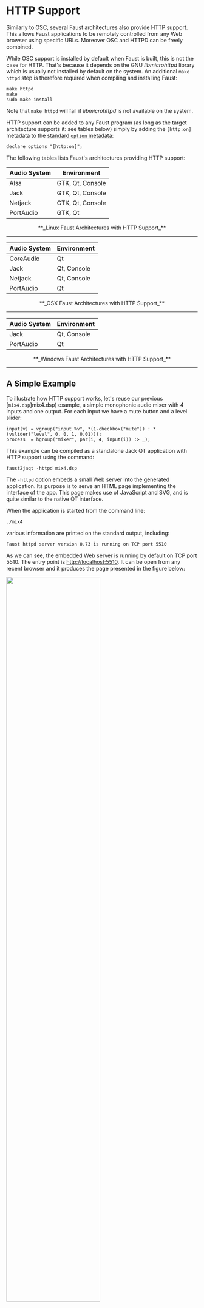 # HTTP Support

Similarly to OSC, several Faust architectures also provide HTTP support. This 
allows Faust applications to be remotely controlled from any Web browser using 
specific URLs. Moreover OSC and HTTPD can be freely combined.

While OSC support is installed by default when Faust is built, this is not the 
case for HTTP. That's because it depends on the GNU *libmicrohttpd* library 
which is usually not installed by default on the system. An additional 
`make httpd` step is therefore required when compiling and installing Faust:

```
make httpd
make
sudo make install
```

Note that `make httpd` will fail if *libmicrohttpd* is not available on the 
system.

HTTP support can be added to any Faust program (as long as the target 
architecture supports it: see tables below) simply by adding the `[http:on]` 
metadata to the [standard `option` metadata](#standard-metadata):

```
declare options "[http:on]";
```

The following tables lists Faust's architectures providing HTTP support: 

| Audio System | Environment |
| --- | --- |
| Alsa | GTK, Qt, Console |
| Jack | GTK, Qt, Console |
| Netjack | GTK, Qt, Console |
| PortAudio | GTK, Qt |

<div style="text-align: center;">
**_Linux Faust Architectures with HTTP Support_**
</div>

---

| Audio System | Environment |
| --- | --- |
| CoreAudio | Qt |
| Jack | Qt, Console |
| Netjack | Qt, Console |
| PortAudio | Qt |

<div style="text-align: center;">
**_OSX Faust Architectures with HTTP Support_**
</div>

---

| Audio System | Environment |
| --- | --- |
| Jack | Qt, Console |
| PortAudio | Qt |

<div style="text-align: center;">
**_Windows Faust Architectures with HTTP Support_**
</div>

---

## A Simple Example

To illustrate how HTTP support works, let's reuse our previous 
[`mix4.dsp`]mix4.dsp) example, a simple monophonic audio mixer with 4 
inputs and one output. For each input we have a mute button and a level slider:

<!-- faust-run -->
```
input(v) = vgroup("input %v", *(1-checkbox("mute")) : *(vslider("level", 0, 0, 1, 0.01)));
process  = hgroup("mixer", par(i, 4, input(i)) :> _);
```
<!-- /faust-run -->

This example can be compiled as a standalone Jack QT application with HTTP 
support using the command:

```
faust2jaqt -httpd mix4.dsp
```

The `-httpd` option embeds a small Web server into the generated application. 
Its purpose is to serve an HTML page implementing the interface of the app. 
This page makes use of JavaScript and SVG, and is quite similar to the native 
QT interface.

When the application is started from the command line:

```
./mix4 
```

various information are printed on the standard output, including:

```
Faust httpd server version 0.73 is running on TCP port 5510
```

As we can see, the embedded Web server is running by default on TCP port 5510. 
The entry point is <http://localhost:5510>. It can be open from any recent 
browser and it produces the page presented in the figure below:

<img src="img/mix4-http.png" class="mx-auto d-block" width="70%">

## JSON Description of the User Interface

The communication between the application and the Web browser is based on 
several underlying URLs. The first one is <http://localhost:5510/JSON> that 
returns a JSON description of the user interface of the application. This 
JSON description is used internally by the JavaScript code to build the 
graphical user interface. Here is (part of) the json returned by `mix4`:

```
{
  "name": "mix4",
  "address": "YannAir.local",
  "port": "5511",
  "ui": [
    {
      "type": "hgroup",
      "label": "mixer",
      "items": [
        {
          "type": "vgroup",
          "label": "input_0",
          "items": [
            {
              "type": "vslider",
              "label": "level",
              "address": "/mixer/input_0/level",
              "init": "0", "min": "0", "max": "1", 
              "step": "0.01"
            },
            {
              "type": "checkbox",
              "label": "mute",
              "address": "/mixer/input_0/mute",
              "init": "0", "min": "0", "max": "0", 
              "step": "0"
            }
          ]
        },
        
        ...
        
      ]
    }
  ]
}
```

## Querying the State of the Application

Each widget has a unique "address" field that can be used to query its value. 
In our example here the level of the input 0 has the address 
`/mixer/input_0/level`. The address can be used to forge a URL to get the 
value of the widget: <http://localhost:5510/mixer/input_0/level>, resulting in:

```
/mixer/input_0/level 0.00000  
```

Multiple widgets can be queried at once by using an address higher in the 
hierarchy. For example to get the values of the level and the mute state of 
input 0 we use <http://localhost:5510/mixer/input_0>, resulting in:

```
/mixer/input_0/level 0.00000 
/mixer/input_0/mute  0.00000 
```

To get the all the values at once we simply use <http://localhost:5510/mixer>, 
resulting in:

```
/mixer/input_0/level 0.00000 
/mixer/input_0/mute  0.00000 
/mixer/input_1/level 0.00000 
/mixer/input_1/mute  0.00000 
/mixer/input_2/level 0.00000 
/mixer/input_2/mute  0.00000 
/mixer/input_3/level 0.00000 
/mixer/input_3/mute  0.00000 
```

## Changing the Value of a Widget

<img src="img/mix4-http-mute.png" class="mx-auto d-block" width="70%">

Let's say that we want to mute input 1 of our mixer. For that purpose, we can
use the URL <http://localhost:5510/mixer/input_1/mute?value=1> obtained by 
concatenating `?value=1` at the end of the widget URL. 

All widgets can be controlled in a similar way. For example 
<http://localhost:5510/mixer/input_3/level?value=0.7> will set the input 3 
level to 0.7.

## Proxy Control Access to the Web Server

A control application may want to access and control the running DSP using 
its Web server, but without using the delivered HTML page in a browser. Since 
the complete JSON can be retrieved, control applications can be purely 
developed in C/C++. A *proxy* version of the user interface can then be built, 
and parameters can be "set and get" using HTTP requests. 

This mode can be started dynamically using the `-server URL` parameter. 
Assuming an application with HTTP support is running remotely at the given 
URL, the control application will fetch its JSON description, use it to 
dynamically build the user interface, and allow for the access of the remote 
parameters.

## HTTP Cheat Sheet

Here is a summary of the various URLs used to interact with the application's 
Web server.

### Default Ports

| Port | Description |
| --- | --- |
| `5510` | default TCP port used by the application's Web server |
| `5511...` | alternative TCP ports |

### Command Line Options

| Option | Description |
| --- | --- |
| `-port n` | set the TCP port number used by the application's Web server |
| `-server URL` | start a proxy control application accessing the remote application running on the given URL |

### URLs

| URL | Description |
| --- | --- |
| `http://host:port` | the base URL to be used in proxy control access mode |
| `http://host:port/JSON` | get a json description of the user interface |
| `http://host:port/address` | get the value of a widget or a group of widgets |
| `http://host:port/address?value=v` | set the value of a widget to `v`


### JSON

**Top Level**

The JSON describes the name, host, and port of the application and a hierarchy 
of user interface items:

```
{
  "name": <name>,
  "address": <host>,
  "port": <port>,
  "ui": [ <item> ]
}
```

An `<item>` is either a group (of items) or a widget.

**Groups**

A group is essentially a list of items with a specific layout: 

```
{
	"type": <type>,
	"label": <label>,
	"items": [ <item>, <item>,...]
}
```

The `<type>` defines the layout. It can be either `"vgroup"`, `"hgroup"` or 
`"tgroup"`

**Widgets**

```
{
	"type": <type>,
	"label": <label>,
	"address": <address>,
	"meta": [ { "key": "value"},... ],
	"init": <num>,
	"min": <num>,
	"max": <num>,
	"step": <num>
},
```

Widgets are the basic items of the user interface. They can be of different 
`<type>`: `"button"`,  `"checkbox"`, `"nentry"`, `"vslider"`, `"hslider"`, 
`"vbargraph"` or `"hbargraph"`.

